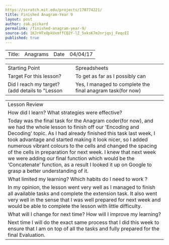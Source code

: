 ```yaml
---
https://scratch.mit.edu/projects/170774221/
title: Finished Anagram-Year 9
layout: post
author: zak.pickard
permalink: /finished-anagram-year-9/
source-id: 1KJrHTxOpkUxmffCQ2Y-lZ_5xksK7mJnrjqsj_FeqcEI
published: true
---
```

<table>
  <tr>
    <td>Title:</td>
    <td>Anagrams</td>
    <td>Date</td>
    <td>04/04/17</td>
  </tr>
</table>


<table>
  <tr>
    <td>Starting Point</td>
    <td>Spreadsheets </td>
  </tr>
  <tr>
    <td>Target For this lesson?</td>
    <td>To get as far as I possibly can</td>
  </tr>
  <tr>
    <td>Did I reach my target? 
(add details to "Lesson </td>
    <td>Yes, I managed to complete the final anagram task(for now)
</td>
  </tr>
</table>


<table>
  <tr>
    <td>Lesson Review</td>
  </tr>
  <tr>
    <td>How did I learn? What strategies were effective?</td>
  </tr>
  <tr>
    <td>Today was the final task for the Anagram coder(for now), and we had the whole lesson to finish off our 'Encoding and Decoding' topic. As I had already finished this task last week, I took advantage and started making it look nicer, so I added numerous vibrant colours to the cells and changed the spacing of the cells in preparation for next week. I knew that  next week we were adding our final function which would be the ‘Concatenate’ function, as a result I looked it up on Google to grasp a better understanding of it.</td>
  </tr>
  <tr>
    <td>What limited my learning? Which habits do I need to work ?</td>
  </tr>
  <tr>
    <td>In my opinion, the lesson went very well as I managed to finish all available tasks and complete the extension task. It also went very well in the sense that I was well prepared for next week and would be able to complete the lesson with little difficulty.</td>
  </tr>
  <tr>
    <td>What will I change for next time? How will I improve my learning?</td>
  </tr>
  <tr>
    <td>Next time I will do the exact same process that I did this week to ensure that I am on top of all the tasks and fully prepared for the final Evaluation.</td>
  </tr>
</table>


